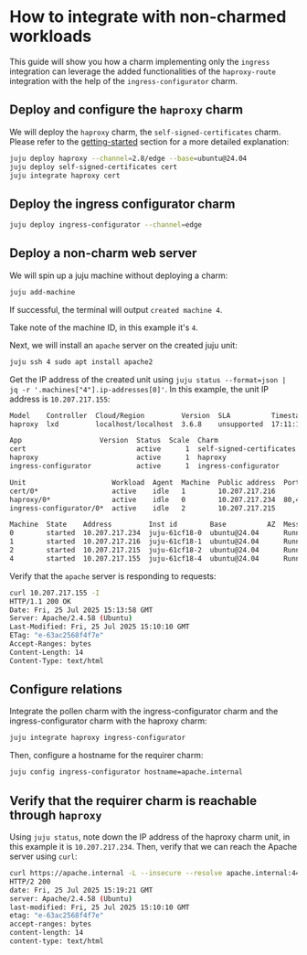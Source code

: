 # How to integrate with non-charmed workloads
This guide will show you how a charm implementing only the `ingress` integration can leverage the added functionalities of the `haproxy-route` integration with the help of the `ingress-configurator` charm.


## Deploy and configure the `haproxy` charm
We will deploy the `haproxy` charm, the `self-signed-certificates` charm. Please refer to the [getting-started](../getting-started.md) section for a more detailed explanation:
```sh
juju deploy haproxy --channel=2.8/edge --base=ubuntu@24.04
juju deploy self-signed-certificates cert
juju integrate haproxy cert
```

## Deploy the ingress configurator charm
```sh
juju deploy ingress-configurator --channel=edge
```

## Deploy a non-charm web server
We will spin up a juju machine without deploying a charm:
```sh
juju add-machine
```

If successful, the terminal will output `created machine 4`.

Take note of the machine ID, in this example it's `4`.

Next, we will install an `apache` server on the created juju unit:
```sh
juju ssh 4 sudo apt install apache2
```

Get the IP address of the created unit using `juju status --format=json | jq -r '.machines["4"].ip-addresses[0]'`. In this example, the unit IP address is `10.207.217.155`:
```sh
Model    Controller  Cloud/Region         Version  SLA          Timestamp
haproxy  lxd         localhost/localhost  3.6.8    unsupported  17:11:16+02:00

App                   Version  Status  Scale  Charm                     Channel      Rev  Exposed  Message
cert                           active      1  self-signed-certificates  1/stable     317  no       
haproxy                        active      1  haproxy                   2.8/edge     199  no       
ingress-configurator           active      1  ingress-configurator      latest/edge    9  no       

Unit                     Workload  Agent  Machine  Public address  Ports       Message
cert/0*                  active    idle   1        10.207.217.216              
haproxy/0*               active    idle   0        10.207.217.234  80,443/tcp  
ingress-configurator/0*  active    idle   2        10.207.217.215              

Machine  State    Address         Inst id        Base          AZ  Message
0        started  10.207.217.234  juju-61cf18-0  ubuntu@24.04      Running
1        started  10.207.217.216  juju-61cf18-1  ubuntu@24.04      Running
2        started  10.207.217.215  juju-61cf18-2  ubuntu@24.04      Running
4        started  10.207.217.155  juju-61cf18-4  ubuntu@24.04      Running
```

Verify that the `apache` server is responding to requests:
```sh
curl 10.207.217.155 -I
HTTP/1.1 200 OK
Date: Fri, 25 Jul 2025 15:13:58 GMT
Server: Apache/2.4.58 (Ubuntu)
Last-Modified: Fri, 25 Jul 2025 15:10:10 GMT
ETag: "e-63ac2568f4f7e"
Accept-Ranges: bytes
Content-Length: 14
Content-Type: text/html
```

## Configure relations
Integrate the pollen charm with the ingress-configurator charm and the ingress-configurator charm with the haproxy charm:
```sh
juju integrate haproxy ingress-configurator
```

Then, configure a hostname for the requirer charm:
```sh
juju config ingress-configurator hostname=apache.internal
```

## Verify that the requirer charm is reachable through `haproxy`
Using `juju status`, note down the IP address of the haproxy charm unit, in this example it is `10.207.217.234`. Then, verify that we can reach the Apache server using `curl`:
```sh
curl https://apache.internal -L --insecure --resolve apache.internal:443:10.207.217.234 -I
HTTP/2 200 
date: Fri, 25 Jul 2025 15:19:21 GMT
server: Apache/2.4.58 (Ubuntu)
last-modified: Fri, 25 Jul 2025 15:10:10 GMT
etag: "e-63ac2568f4f7e"
accept-ranges: bytes
content-length: 14
content-type: text/html
```

